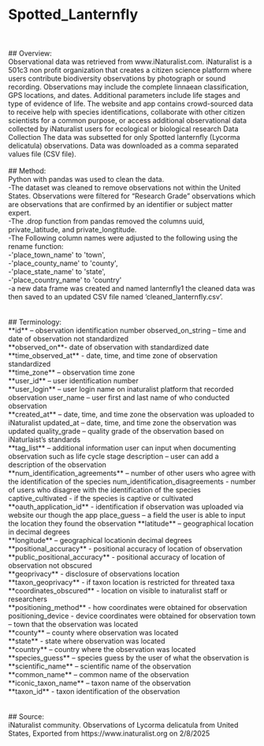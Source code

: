 # Spotted_Lanternfly
<br>
<br>
## Overview:
<br>
Observational data was retrieved from www.iNaturalist.com. iNaturalist is a 501c3 non profit organization that creates a citizen science platform where users contribute biodiversity observations by photograph or sound recording. Observations may include the complete linnaean classification, GPS locations, and dates. Additional parameters include life stages and type of evidence of life. The website and app contains crowd-sourced data to receive help with species identifications, collaborate with other citizen scientists for a common purpose, or access additional observational data collected by iNaturalist users for ecological or biological research Data Collection The data was subsetted for only Spotted lanternfly (Lycorma delicatula) observations. Data was downloaded as a comma separated values file (CSV file).
<br>
<br>
## Method:
<br>
Python with pandas was used to clean the data.<br>
  -The dataset was cleaned to remove observations not within the United States. Observations were filtered for “Research Grade” observations which are observations that are confirmed by an identifier or subject matter expert. <br>
  -The .drop function from pandas removed the columns uuid, private_latitude, and private_longtitude. <br>
  -The Following column names were adjusted to the following using the rename function: <br>
    -'place_town_name' to 'town', <br>
    -'place_county_name' to 'county', <br>
    -'place_state_name' to 'state', <br>
    -'place_country_name' to 'country' <br>
  -a new data frame was created and named lanternfly1 the cleaned data was then saved to an updated CSV file named ‘cleaned_lanternfly.csv’. <br>
<br>
<br>
## Terminology:
<br>
**id** – observation identification number observed_on_string – time and date of observation not standardized <br>
**observed_on**- date of observation with standardized date<br>
**time_observed_at** - date, time, and time zone of observation standardized<br>
**time_zone** – observation time zone<br>
**user_id** – user identification number<br>
**user_login** – user login name on inaturalist platform that recorded observation user_name – user first and last name of who conducted observation<br>
**created_at** – date, time, and time zone the observation was uploaded to iNaturalist updated_at – date, time, and time zone the observation was updated quality_grade – quality grade of the observation based on iNaturlaist’s standards<br>
**tag_list** – additional information user can input when documenting observation such as life cycle stage description – user can add a description of the observation<br>
**num_identification_agreements** – number of other users who agree with the identification of the species num_identification_disagreements - number of users who disagree with the identification of the species captive_cultivated - if the species is captive or cultivated<br>
**oauth_application_id** - identification if observation was uploaded via website our though the app place_guess – a field the user is able to input the location they found the observation
**latitude** – geographical location in decimal degrees<br>
**longitude** – geographical locationin decimal degrees<br>
**positional_accuracy** - positional accuracy of location of observation<br>
**public_positional_accuracy** - positional accuracy of location of observation not obscured<br>
**geoprivacy** - disclosure of observations location<br>
**taxon_geoprivacy** - if taxon location is restricted for threated taxa<br>
**coordinates_obscured** - location on visible to inaturalist staff or researchers<br>
**positioning_method** - how coordinates were obtained for observation positioning_device - device coordinates were obtained for observation town – town that the observation was located<br>
**county** – county where observation was located<br>
**state** - state where observation was located<br>
**country** – country where the observation was located<br>
**species_guess** – species guess by the user of what the observation is<br>
**scientific_name** – scientific name of the observation<br>
**common_name** – common name of the observation<br>
**iconic_taxon_name** – taxon name of the observation<br>
**taxon_id** - taxon identification of the observation<br>
<br>
<br>
## Source:
<br>
iNaturalist community. Observations of Lycorma delicatula from United States, Exported from https://www.inaturalist.org on 2/8/2025
